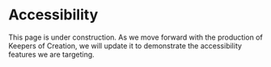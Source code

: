 # Accessibility

This page is under construction.  As we move forward with the production of Keepers of Creation, we will update it to demonstrate the accessibility features we are targeting.
